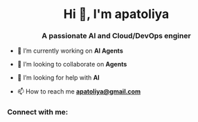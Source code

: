 <h1 align="center">Hi 👋, I'm apatoliya</h1>
<h3 align="center">A passionate AI and Cloud/DevOps enginer</h3>

- 🔭 I’m currently working on **AI Agents**

- 👯 I’m looking to collaborate on **Agents**

- 🤝 I’m looking for help with **AI**

- 📫 How to reach me **apatoliya@gmail.com**

<h3 align="left">Connect with me:</h3>
<p align="left">
</p>
